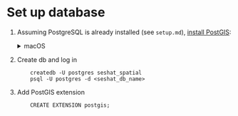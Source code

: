 # Set up database

1. Assuming PostgreSQL is already installed (see `setup.md`), [install PostGIS](https://postgis.net/documentation/getting_started/#installing-postgis):
    <details><summary>macOS</summary>

    ```
        brew install postgis
    ```

    </details>
2. Create db and log in
    ```
        createdb -U postgres seshat_spatial
        psql -U postgres -d <seshat_db_name>
    ```

2. Add PostGIS extension
    ```
        CREATE EXTENSION postgis;
    ```
